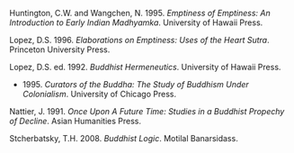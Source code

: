 Huntington, C.W. and Wangchen, N. 1995. *Emptiness of Emptiness: An Introduction to Early Indian Madhyamka*. University of Hawaii Press.

Lopez, D.S. 1996. *Elaborations on Emptiness: Uses of the Heart Sutra*. Princeton University Press.

Lopez, D.S. ed. 1992. *Buddhist Hermeneutics*. University of Hawaii Press. 
* 1995\. *Curators of the Buddha: The Study of Buddhism Under Colonialism*. University of Chicago Press.

Nattier, J. 1991. *Once Upon A Future Time: Studies in a Buddhist Propechy of Decline*. Asian Humanities Press.

Stcherbatsky, T.H. 2008. *Buddhist Logic*. Motilal Banarsidass.
